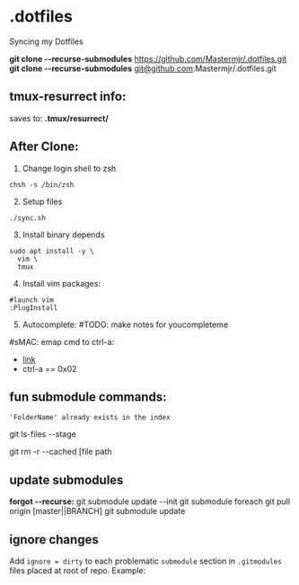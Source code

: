 # .dotfiles
Syncing my Dotfiles

**git clone --recurse-submodules** https://github.com/Mastermjr/.dotfiles.git  
**git clone --recurse-submodules** git@github.com:Mastermjr/.dotfiles.git

## tmux-resurrect info: 
  saves to: **.tmux/resurrect/**

## After Clone:
1.  Change login shell to zsh
```shell
chsh -s /bin/zsh
```

2. Setup files
```shell
./sync.sh
```

3.  Install binary depends
```shell 
sudo apt install -y \
  vim \
  tmux 
``` 

4. Install vim packages:
```
#launch vim
:PlugInstall
```

5. Autocomplete: 
#TODO: make notes for youcompleteme


#sMAC:
emap cmd to ctrl-a: 
  - [link](https://superuser.com/questions/259614/bind-tmux-prefix-to-os-x-cmd-key-or-any-other-binding)
  - ctrl-a == 0x02

## fun submodule commands:
  `'FolderName' already exists in the index` 

  git ls-files --stage

  git rm -r --cached [file path

## update submodules
  **forgot --recurse:** git submodule update --init
  git submodule foreach git pull origin [master||BRANCH]
  git submodule update

## ignore changes
  Add `ignore = dirty` to each problematic `submodule` section in `.gitmodules` files placed at root of repo. Example:
